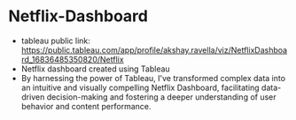 # Netflix-Dashboard
- tableau public link: https://public.tableau.com/app/profile/akshay.ravella/viz/NetflixDashboard_16836485350820/Netflix
- Netflix dashboard created using Tableau
- By harnessing the power of Tableau, I've transformed complex data into an intuitive and visually compelling Netflix Dashboard, facilitating data-driven decision-making and 
  fostering a deeper understanding of user behavior and content performance.
  
